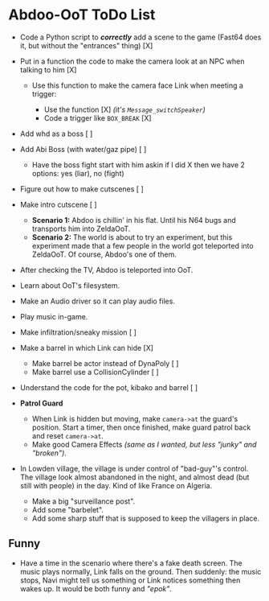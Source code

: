 # Abdoo-OoT ToDo List

-	Code a Python script to ***correctly*** add a scene to 
	the game (Fast64 does it, but without the "entrances" thing) [X]

-	Put in a function the code to make the camera look 
	at an NPC when talking to him [X]
	
	-	Use this function to make the camera 
	face Link when meeting a trigger:

		-	Use the function [X] *(it's `Message_switchSpeaker`)*
		-	Code a trigger like `BOX_BREAK` [X]

-	Add whd as a boss [ ]
-	Add Abi Boss (with water/gaz pipe) [ ]
	-	Have the boss fight start with him askin if I did X
	then we have 2 options: yes (liar), no (fight)

- 	Figure out how to make cutscenes [ ]
-	Make intro cutscene [ ]
	-	**Scenario 1:** Abdoo is chillin' in his flat. Until his N64 bugs
		and transports him into ZeldaOoT.
	-	**Scenario 2:** The world is about to try an experiment, but this experiment
		made that a few people in the world got teleported into ZeldaOoT.
		Of course, Abdoo's one of them.

-	After checking the TV, Abdoo is teleported into OoT.

-	Learn about OoT's filesystem.
-	Make an Audio driver so it can play audio files.
-	Play music in-game.

-	Make infiltration/sneaky mission [ ]
-	Make a barrel in which Link can hide [X]
	-	Make barrel be actor instead of DynaPoly [ ]
	-	Make barrel use a CollisionCylinder [ ]

-	Understand the code for the pot, kibako and barrel [ ]

-	**Patrol Guard**
	-	When Link is hidden but moving, make `camera->at` the guard's position.
		Start a timer, then once finished, make guard patrol back and reset `camera->at`.
	-	Make good Camera Effects *(same as I wanted, but less "junky" and "broken")*.

-	In Lowden village, the village is under control of "bad-guy"'s control.
	The village look almost abandoned in the night, and almost dead (but still with people)
	in the day. Kind of like France on Algeria.
	-	Make a big "surveillance post".
	-	Add some "barbelet".
	-	Add some sharp stuff that is supposed to keep
		the villagers in place.

## Funny

-	Have a time in the scenario where there's a fake death screen.
	The music plays normally, Link falls on the ground. Then suddenly: the music stops,
	Navi might tell us something or Link notices something then wakes up.
	It would be both funny and *"epok"*.